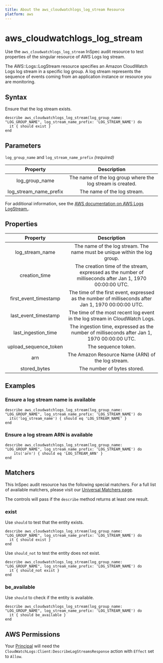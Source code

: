```yaml
---
title: About the aws_cloudwatchlogs_log_stream Resource
platform: aws
---
```


# aws_cloudwatchlogs_log_stream

Use the `aws_cloudwatchlogs_log_stream` InSpec audit resource to test properties of the singular resource of AWS Logs log stream.

The AWS::Logs::LogStream resource specifies an Amazon CloudWatch Logs log stream in a specific log group. A log stream represents the sequence of events coming from an application instance or resource you are monitoring.

## Syntax

Ensure that the log stream exists.

    describe aws_cloudwatchlogs_log_stream(log_group_name: "LOG_GROUP_NAME", log_stream_name_prefix: 'LOG_STREAM_NAME') do
      it { should exist }
    end

## Parameters

`log_group_name` and `log_stream_name_prefix` _(required)_

| Property               | Description                                                |
| :--------------------: | :--------------------------------------------------------: |
| log_group_name         | The name of the log group where the log stream is created. |
| log_stream_name_prefix | The name of the log stream.                                |

For additional information, see the [AWS documentation on AWS Logs LogStream.](https://docs.aws.amazon.com/AWSCloudFormation/latest/UserGuide/aws-resource-logs-logstream.html).

## Properties

| Property              | Description                                                                                               |
| :-------------------: | :-------------------------------------------------------------------------------------------------------: |
| log_stream_name       | The name of the log stream. The name must be unique within the log group.                                 |
| creation_time         | The creation time of the stream, expressed as the number of milliseconds after Jan 1, 1970 00:00:00 UTC.  |
| first_event_timestamp | The time of the first event, expressed as the number of milliseconds after Jan 1, 1970 00:00:00 UTC.      |
| last_event_timestamp  | The time of the most recent log event in the log stream in CloudWatch Logs.                               |
| last_ingestion_time   | The ingestion time, expressed as the number of milliseconds after Jan 1, 1970 00:00:00 UTC.               |
| upload_sequence_token | The sequence token.                                                                                       |
| arn                   | The Amazon Resource Name (ARN) of the log stream.                                                         |
| stored_bytes          | The number of bytes stored.                                                                               |

## Examples

### Ensure a log stream name is available

    describe aws_cloudwatchlogs_log_stream(log_group_name: "LOG_GROUP_NAME", log_stream_name_prefix: 'LOG_STREAM_NAME') do
      its('log_stream_name') { should eq 'LOG_STREAM_NAME' }
    end

### Ensure a log stream ARN is available

    describe aws_cloudwatchlogs_log_stream(log_group_name: "LOG_GROUP_NAME", log_stream_name_prefix: 'LOG_STREAM_NAME') do
        its('arn') { should eq 'LOG_STREAM_ARN' }
    end

## Matchers

This InSpec audit resource has the following special matchers. For a full list of available matchers, please visit our [Universal Matchers page](https://www.inspec.io/docs/reference/matchers/).

The controls will pass if the `describe` method returns at least one result.

### exist

Use `should` to test that the entity exists.

    describe aws_cloudwatchlogs_log_stream(log_group_name: "LOG_GROUP_NAME", log_stream_name_prefix: 'LOG_STREAM_NAME') do
      it { should exist }
    end

Use `should_not` to test the entity does not exist.

    describe aws_cloudwatchlogs_log_stream(log_group_name: "LOG_GROUP_NAME", log_stream_name_prefix: 'LOG_STREAM_NAME') do
      it { should_not exist }
    end

### be_available

Use `should` to check if the entity is available.

    describe aws_cloudwatchlogs_log_stream(log_group_name: "LOG_GROUP_NAME", log_stream_name_prefix: 'LOG_STREAM_NAME') do
      it { should be_available }
    end

## AWS Permissions

Your [Principal](https://docs.aws.amazon.com/IAM/latest/UserGuide/intro-structure.html#intro-structure-principal) will need the `CloudWatchLogs:Client:DescribeLogStreamsResponse` action with `Effect` set to `Allow`.
